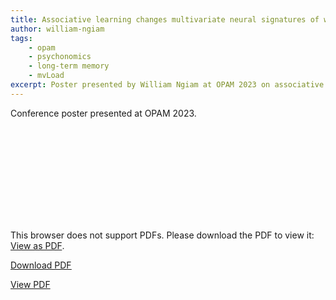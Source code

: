 ```yaml
---
title: Associative learning changes multivariate neural signatures of working memory load
author: william-ngiam
tags:
    - opam
    - psychonomics
    - long-term memory
    - mvLoad
excerpt: Poster presented by William Ngiam at OPAM 2023 on associative learning and working memory.
---
```


Conference poster presented at OPAM 2023.

<object data="https://palm-lab.github.io/images/presentations/OPAM2023.pdf" type="application/pdf">
    <embed src="https://palm-lab.github.io/images/presentations/OPAM2023.pdf">
        <p>This browser does not support PDFs. Please download the PDF to view it: <a href="https://palm-lab.github.io/images/presentations/OPAM2023.pdf">View as PDF</a>.</p>
    </embed>
</object>
<u><a href="https://palm-lab.github.io/images/presentations/OPAM2023.pdf">Download PDF</a></u><br>

[View PDF](https://palm-lab.github.io/images/presentations/OPAM2023.pdf)
